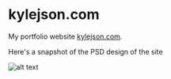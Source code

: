 kylejson.com
============

My portfolio website [kylejson.com](https://www.kylejson.com).

Here's a snapshot of the PSD design of the site

![alt text](https://drive.google.com/file/d/0B8A0f0_hR07saV9Idk92eWhzcWs/edit?usp=sharing "Redesign Draft 1")
